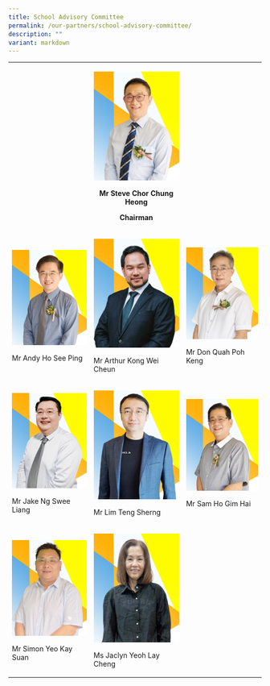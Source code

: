 ```yaml
---
title: School Advisory Committee
permalink: /our-partners/school-advisory-committee/
description: ""
variant: markdown
---
```

<table style="minWidth: 75px">
<colgroup>
<col>
<col>
<col>
</colgroup>
<tbody>
<tr>
<th rowspan="1" colspan="1">
<p></p>
</th>
<th rowspan="1" colspan="1">
<p></p>
<div class="isomer-image-wrapper">
<img style="width: 100%;" height="auto" width="100%" alt="" src="/images/2025___Mr_Steve_Chor_Chung_Heong.jpg">
</div>
<p>Mr Steve Chor Chung Heong</p>
<p>Chairman</p>
</th>
<th rowspan="1" colspan="1">
<p></p>
</th>
</tr>
<tr>
<td rowspan="1" colspan="1">
<p></p>
<div class="isomer-image-wrapper">
<img style="width: 100%" height="auto" width="100%" alt="" src="/images/2025___Mr_Andy_Ho_See_Ping.jpg">
</div>
<p>Mr Andy Ho See Ping</p>
</td>
<td rowspan="1" colspan="1">
<p></p>
<div class="isomer-image-wrapper">
<img style="width: 100%" height="auto" width="100%" alt="" src="/images/2025___Mr_Arthur_Kong_Wei_Cheun.jpg">
</div>
<p>Mr Arthur Kong Wei Cheun</p>
</td>
<td rowspan="1" colspan="1">
<p></p>
<div class="isomer-image-wrapper">
<img style="width: 100%" height="auto" width="100%" alt="" src="/images/2025___Mr_Don_Quah_Poh_Keng.jpg">
</div>
<p>Mr Don Quah Poh Keng</p>
</td>
</tr>
<tr>
<td rowspan="1" colspan="1">
<p></p>
<div class="isomer-image-wrapper">
<img style="width: 100%" height="auto" width="100%" alt="" src="/images/2025___Mr_Jake_Ng_Swee_Liang.jpg">
</div>
<p>Mr Jake Ng Swee Liang</p>
</td>
<td rowspan="1" colspan="1">
<p></p>
<div class="isomer-image-wrapper">
<img style="width: 100%" height="auto" width="100%" alt="" src="/images/2025___Mr_Lim_Teng_Sherng.jpg">
</div>
<p>Mr Lim Teng Sherng</p>
</td>
<td rowspan="1" colspan="1">
<p></p>
<div class="isomer-image-wrapper">
<img style="width: 100%" height="auto" width="100%" alt="" src="/images/2025___Mr_Sam_Ho_Gim_Hai.jpg">
</div>
<p>Mr Sam Ho Gim Hai</p>
</td>
</tr>
<tr>
<td rowspan="1" colspan="1">
<p></p>
<div class="isomer-image-wrapper">
<img style="width: 100%" height="auto" width="100%" alt="" src="/images/2025___Mr_Simon_Yeo_Kay_Suan.jpg">
</div>
<p>Mr Simon Yeo Kay Suan</p>
</td>
<td rowspan="1" colspan="1">
<p></p>
<div class="isomer-image-wrapper">
<img style="width: 100%" height="auto" width="100%" alt="" src="/images/2025___Ms_Jaclyn_Yeoh_Lay_Cheng.jpg">
</div>
<p>Ms Jaclyn Yeoh Lay Cheng</p>
</td>
<td rowspan="1" colspan="1">
<p></p>
</td>
</tr>
</tbody>
</table>
<p></p>